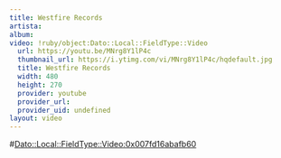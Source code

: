 ```yaml
---
title: Westfire Records
artista: 
album: 
video: !ruby/object:Dato::Local::FieldType::Video
  url: https://youtu.be/MNrg8Y1lP4c
  thumbnail_url: https://i.ytimg.com/vi/MNrg8Y1lP4c/hqdefault.jpg
  title: Westfire Records
  width: 480
  height: 270
  provider: youtube
  provider_url: 
  provider_uid: undefined
layout: video
---
```


#<Dato::Local::FieldType::Video:0x007fd16abafb60>